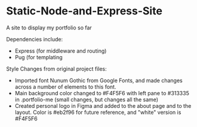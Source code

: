 # Static-Node-and-Express-Site
A site to display my portfolio so far

Dependencies include:
- Express (for middleware and routing)
- Pug (for templating


Style Changes from original project files:
- Imported font Nunum Gothic from Google Fonts, and made changes across a number of elements to this font.
- Main background color changed to #F4F5F6 with left pane to #313335 in .portfolio-me (small changes, but changes all the same)
- Created personal logo in Figma and added to the about page and to the layout. Color is #eb2f96 for future reference, and "white" version is #F4F5F6
